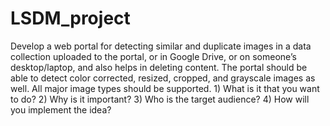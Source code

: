 # LSDM_project
Develop a web portal for detecting similar and duplicate images in a data collection uploaded to the portal, or in Google Drive, or on someone’s desktop/laptop, and also helps in deleting content. The portal should be able to detect color corrected, resized, cropped, and grayscale images as well. All major image types should be supported.  1) What is it that you want to do?  2) Why is it important?  3) Who is the target audience?  4) How will you implement the idea?
